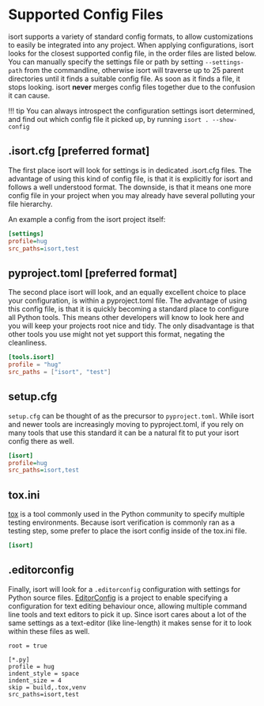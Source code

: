 Supported Config Files
========

isort supports a variety of standard config formats, to allow customizations to easily be integrated into any project.
When applying configurations, isort looks for the closest supported config file, in the order files are listed below.
You can manually specify the settings file or path by setting `--settings-path` from the commandline, otherwise isort will
traverse up to 25 parent directories until it finds a suitable config file.
As soon as it finds a file, it stops looking. isort **never** merges config files together due to the confusion it can cause.

!!! tip
    You can always introspect the configuration settings isort determined, and find out which config file it picked up, by running `isort . --show-config`



## .isort.cfg **[preferred format]**

The first place isort will look for settings is in dedicated .isort.cfg files.
The advantage of using this kind of config file, is that it is explicitly for isort and follows a well understood format.
The downside, is that it means one more config file in your project when you may already have several polluting your file hierarchy.

An example a config from the isort project itself:

```ini
[settings]
profile=hug
src_paths=isort,test
```

## pyproject.toml **[preferred format]**

The second place isort will look, and an equally excellent choice to place your configuration, is within a pyproject.toml file.
The advantage of using this config file, is that it is quickly becoming a standard place to configure all Python tools.
This means other developers will know to look here and you will keep your projects root nice and tidy.
The only disadvantage is that other tools you use might not yet support this format, negating the cleanliness.

```toml
[tools.isort]
profile = "hug"
src_paths = ["isort", "test"]
```

## setup.cfg

`setup.cfg` can be thought of as the precursor to `pyproject.toml`. While isort and newer tools are increasingly moving to pyproject.toml, if you rely on many tools that
use this standard it can be a natural fit to put your isort config there as well.


```ini
[isort]
profile=hug
src_paths=isort,test
```

## tox.ini

[tox](https://tox.readthedocs.io/en/latest/) is a tool commonly used in the Python community to specify multiple testing environments.
Because isort verification is commonly ran as a testing step, some prefer to place the isort config inside of the tox.ini file.

```ini
[isort]
```

## .editorconfig

Finally, isort will look for a `.editorconfig` configuration with settings for Python source files. [EditorConfig](https://editorconfig.org/) is a project to enable specifying a configuration for text editing behaviour once, allowing multiple command line tools and text editors to pick it up. Since isort cares about a lot of the same settings as a text-editor (like line-length) it makes sense for it to look within these files
as well.

```
root = true

[*.py]
profile = hug
indent_style = space
indent_size = 4
skip = build,.tox,venv
src_paths=isort,test
```
